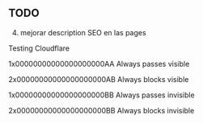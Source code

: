 ## TODO

4. mejorar description SEO en las pages

Testing Cloudflare

1x00000000000000000000AA	Always passes	visible

2x00000000000000000000AB	Always blocks	visible

1x00000000000000000000BB	Always passes	invisible

2x00000000000000000000BB	Always blocks	invisible
